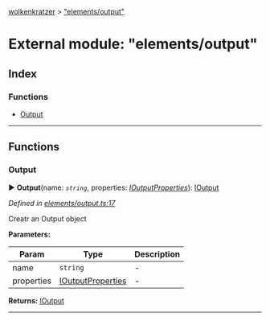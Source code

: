 [wolkenkratzer](../README.md) > ["elements/output"](../modules/_elements_output_.md)



# External module: "elements/output"

## Index

### Functions

* [Output](_elements_output_.md#output)



---
## Functions
<a id="output"></a>

###  Output

► **Output**(name: *`string`*, properties: *[IOutputProperties](../interfaces/_types_.ioutputproperties.md)*): [IOutput](../interfaces/_types_.ioutput.md)



*Defined in [elements/output.ts:17](https://github.com/arminhammer/wolkenkratzer/blob/8ba2fdf/src/elements/output.ts#L17)*



Creatr an Output object


**Parameters:**

| Param | Type | Description |
| ------ | ------ | ------ |
| name | `string`   |  - |
| properties | [IOutputProperties](../interfaces/_types_.ioutputproperties.md)   |  - |





**Returns:** [IOutput](../interfaces/_types_.ioutput.md)





___


